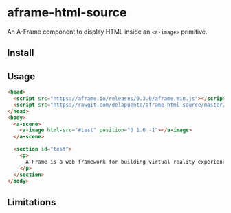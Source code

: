 # aframe-html-source

An A-Frame component to display HTML inside an `<a-image>` primitive.

## Install

## Usage

```html
<head>
  <script src="https://aframe.io/releases/0.3.0/aframe.min.js"></script>
  <script src="https://rawgit.com/delapuente/aframe-html-source/master/dist/aframe-html-source.min.js"></script>
</head>
<body>
  <a-scene>
    <a-image html-src="#test" position="0 1.6 -1"></a-image>
  </a-scene>

  <section id="test">
    <p>
      A-Frame is a web framework for building virtual reality experiences. It was started by <a href="https://mozvr.com" target="_blank" rel="external">Mozilla VR</a> to make <a href="https://iswebvrready.com" target="_blank" rel="external">WebVR</a> content creation easier, faster, and more accessible.
    </p>
  </section>
</body>
```

## Limitations

